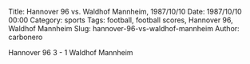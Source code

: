 Title: Hannover 96 vs. Waldhof Mannheim, 1987/10/10
Date: 1987/10/10 00:00
Category: sports
Tags: football, football scores, Hannover 96, Waldhof Mannheim
Slug: hannover-96-vs-waldhof-mannheim
Author: carbonero


Hannover 96 3 - 1 Waldhof Mannheim
